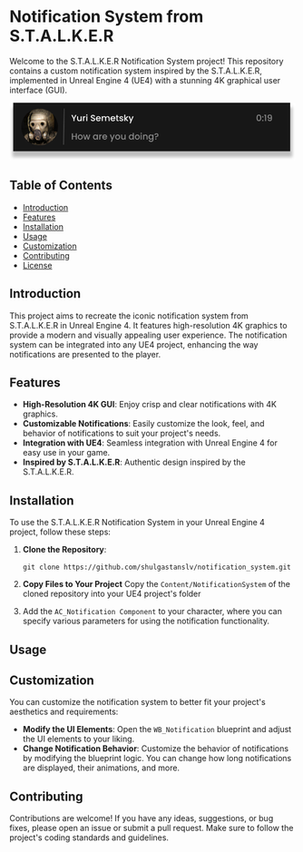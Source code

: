 # Notification System from S.T.A.L.K.E.R

Welcome to the S.T.A.L.K.E.R Notification System project! This repository contains a custom notification system inspired by the S.T.A.L.K.E.R, implemented in Unreal Engine 4 (UE4) with a stunning 4K graphical user interface (GUI).

![Message](message.svg)

## Table of Contents
- [Introduction](#introduction)
- [Features](#features)
- [Installation](#installation)
- [Usage](#usage)
- [Customization](#customization)
- [Contributing](#contributing)
- [License](#license)

## Introduction

This project aims to recreate the iconic notification system from S.T.A.L.K.E.R in Unreal Engine 4. It features high-resolution 4K graphics to provide a modern and visually appealing user experience. The notification system can be integrated into any UE4 project, enhancing the way notifications are presented to the player.

## Features

- **High-Resolution 4K GUI**: Enjoy crisp and clear notifications with 4K graphics.
- **Customizable Notifications**: Easily customize the look, feel, and behavior of notifications to suit your project's needs.
- **Integration with UE4**: Seamless integration with Unreal Engine 4 for easy use in your game.
- **Inspired by S.T.A.L.K.E.R**: Authentic design inspired by the S.T.A.L.K.E.R.

## Installation

To use the S.T.A.L.K.E.R Notification System in your Unreal Engine 4 project, follow these steps:

1. **Clone the Repository**:
    
    ```
    git clone https://github.com/shulgastanslv/notification_system.git
    ```
    
2. **Copy Files to Your Project**
Copy the `Content/NotificationSystem` of the cloned repository into your UE4 project's folder
3. Add the `AC_Notification Component` to your character, where you can specify various parameters for using the notification functionality.

## Usage

## Customization

You can customize the notification system to better fit your project's aesthetics and requirements:

- **Modify the UI Elements**:
Open the `WB_Notification` blueprint and adjust the UI elements to your liking.
- **Change Notification Behavior**:
Customize the behavior of notifications by modifying the blueprint logic. You can change how long notifications are displayed, their animations, and more.

## Contributing

Contributions are welcome! If you have any ideas, suggestions, or bug fixes, please open an issue or submit a pull request. Make sure to follow the project's coding standards and guidelines.
